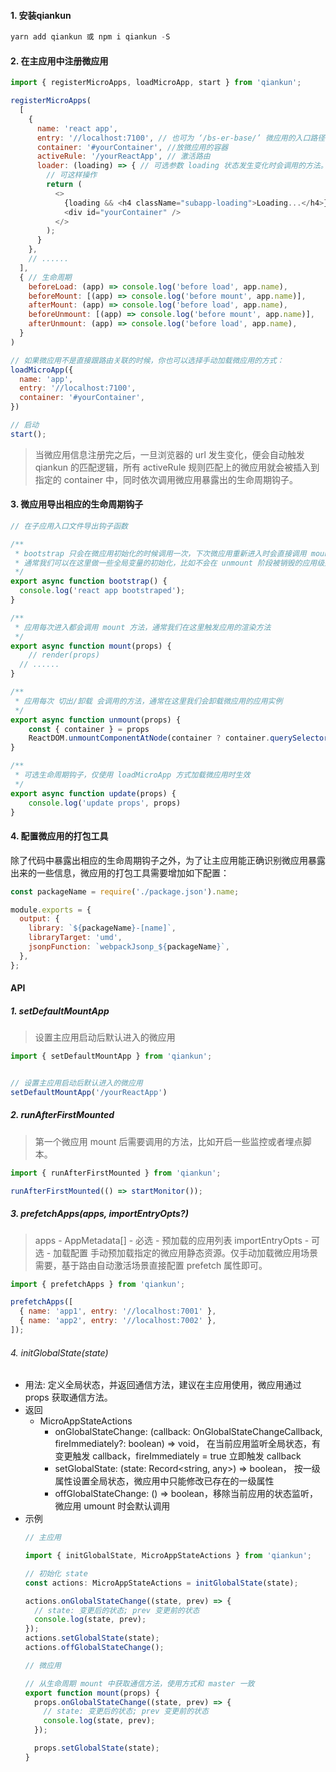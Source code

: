 #### 1. 安装qiankun
``` javascript
yarn add qiankun 或 npm i qiankun -S
```
#### 2. 在主应用中注册微应用
```javascript
import { registerMicroApps, loadMicroApp, start } from 'qiankun';

registerMicroApps(
  [
    {
      name: 'react app',
      entry: '//localhost:7100', // 也可为 ‘/bs-er-base/’ 微应用的入口路径
      container: '#yourContainer', //放微应用的容器
      activeRule: '/yourReactApp', // 激活路由
      loader: (loading) => { // 可选参数 loading 状态发生变化时会调用的方法。
        // 可这样操作
        return (
          <>
            {loading && <h4 className="subapp-loading">Loading...</h4>}
            <div id="yourContainer" />
          </>
        );
      }
    },
    // ......
  ],
  { // 生命周期
    beforeLoad: (app) => console.log('before load', app.name),
    beforeMount: [(app) => console.log('before mount', app.name)],
    afterMount: (app) => console.log('before load', app.name),
    beforeUnmount: [(app) => console.log('before mount', app.name)],
    afterUnmount: (app) => console.log('before load', app.name),
  }
)

// 如果微应用不是直接跟路由关联的时候，你也可以选择手动加载微应用的方式：
loadMicroApp({
  name: 'app',
  entry: '//localhost:7100',
  container: '#yourContainer',
})

// 启动
start();

```
> 当微应用信息注册完之后，一旦浏览器的 url 发生变化，便会自动触发 qiankun 的匹配逻辑，所有 activeRule 规则匹配上的微应用就会被插入到指定的 container 中，同时依次调用微应用暴露出的生命周期钩子。

#### 3. 微应用导出相应的生命周期钩子
```javascript
// 在子应用入口文件导出钩子函数

/**
 * bootstrap 只会在微应用初始化的时候调用一次，下次微应用重新进入时会直接调用 mount 钩子，不会再重复触发 bootstrap。
 * 通常我们可以在这里做一些全局变量的初始化，比如不会在 unmount 阶段被销毁的应用级别的缓存等。
 */
export async function bootstrap() {
  console.log('react app bootstraped');
}

/**
 * 应用每次进入都会调用 mount 方法，通常我们在这里触发应用的渲染方法
 */
export async function mount(props) {
	// render(props)
  // ......
}

/**
 * 应用每次 切出/卸载 会调用的方法，通常在这里我们会卸载微应用的应用实例
 */
export async function unmount(props) {
	const { container } = props
	ReactDOM.unmountComponentAtNode(container ? container.querySelector('#root') : document.querySelector('#root'))
}

/**
 * 可选生命周期钩子，仅使用 loadMicroApp 方式加载微应用时生效
 */
export async function update(props) {
	console.log('update props', props)
}

```

#### 4. 配置微应用的打包工具
除了代码中暴露出相应的生命周期钩子之外，为了让主应用能正确识别微应用暴露出来的一些信息，微应用的打包工具需要增加如下配置：
```javascript
const packageName = require('./package.json').name;

module.exports = {
  output: {
    library: `${packageName}-[name]`,
    libraryTarget: 'umd',
    jsonpFunction: `webpackJsonp_${packageName}`,
  },
};
```

#### API

##### 1. setDefaultMountApp
> 设置主应用启动后默认进入的微应用
```javascript
import { setDefaultMountApp } from 'qiankun';


// 设置主应用启动后默认进入的微应用
setDefaultMountApp('/yourReactApp')

```

##### 2. runAfterFirstMounted
> 第一个微应用 mount 后需要调用的方法，比如开启一些监控或者埋点脚本。
```javascript
import { runAfterFirstMounted } from 'qiankun';

runAfterFirstMounted(() => startMonitor());
```

##### 3. prefetchApps(apps, importEntryOpts?)
> apps - AppMetadata[] - 必选 - 预加载的应用列表
importEntryOpts - 可选 - 加载配置
手动预加载指定的微应用静态资源。仅手动加载微应用场景需要，基于路由自动激活场景直接配置 prefetch 属性即可。
```javascript
import { prefetchApps } from 'qiankun';

prefetchApps([
  { name: 'app1', entry: '//localhost:7001' },
  { name: 'app2', entry: '//localhost:7002' },
]);
```

###### 4. initGlobalState(state)
* 用法:
    定义全局状态，并返回通信方法，建议在主应用使用，微应用通过 props 获取通信方法。
* 返回
  * MicroAppStateActions
    * onGlobalStateChange: (callback: OnGlobalStateChangeCallback, fireImmediately?: boolean) => void， 在当前应用监听全局状态，有变更触发 callback，fireImmediately = true 立即触发 callback
    * setGlobalState: (state: Record<string, any>) => boolean， 按一级属性设置全局状态，微应用中只能修改已存在的一级属性
    * offGlobalStateChange: () => boolean，移除当前应用的状态监听，微应用 umount 时会默认调用
* 示例
  ```javascript
  // 主应用
  
  import { initGlobalState, MicroAppStateActions } from 'qiankun';

  // 初始化 state
  const actions: MicroAppStateActions = initGlobalState(state);

  actions.onGlobalStateChange((state, prev) => {
    // state: 变更后的状态; prev 变更前的状态
    console.log(state, prev);
  });
  actions.setGlobalState(state);
  actions.offGlobalStateChange();

  // 微应用
  
  // 从生命周期 mount 中获取通信方法，使用方式和 master 一致
  export function mount(props) {
    props.onGlobalStateChange((state, prev) => {
      // state: 变更后的状态; prev 变更前的状态
      console.log(state, prev);
    });

    props.setGlobalState(state);
  }
  ```